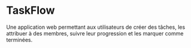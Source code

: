 # TaskFlow

Une application web permettant aux utilisateurs de créer des tâches, les attribuer à des membres, suivre leur progression et les marquer comme terminées.
